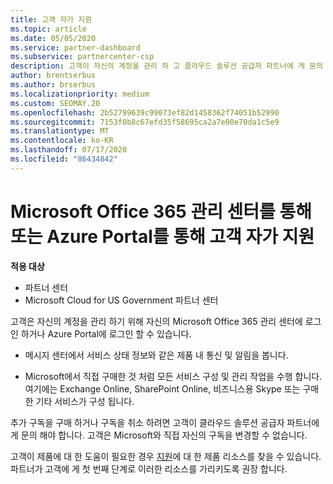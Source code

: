 ```yaml
---
title: 고객 자가 지원
ms.topic: article
ms.date: 05/05/2020
ms.service: partner-dashboard
ms.subservice: partnercenter-csp
description: 고객이 자신의 계정을 관리 하 고 클라우드 솔루션 공급자 파트너에 게 문의 해야 하는 시기와 위치를 알아봅니다.
author: brentserbus
ms.author: brserbus
ms.localizationpriority: medium
ms.custom: SEOMAY.20
ms.openlocfilehash: 2b52799639c99073ef82d1458362f74051b52990
ms.sourcegitcommit: 7153f0b8c67efd35f58695ca2a7e00e70da1c5e9
ms.translationtype: MT
ms.contentlocale: ko-KR
ms.lasthandoff: 07/17/2020
ms.locfileid: "86434842"
---
```

# <a name="customer-self-support-through-microsoft-office-365-admin-center-or-through-the-azure-portal"></a>Microsoft Office 365 관리 센터를 통해 또는 Azure Portal를 통해 고객 자가 지원

**적용 대상**

-  파트너 센터
-  Microsoft Cloud for US Government 파트너 센터

고객은 자신의 계정을 관리 하기 위해 자신의 Microsoft Office 365 관리 센터에 로그인 하거나 Azure Portal에 로그인 할 수 있습니다.

-   메시지 센터에서 서비스 상태 정보와 같은 제품 내 통신 및 알림을 봅니다.

-   Microsoft에서 직접 구매한 것 처럼 모든 서비스 구성 및 관리 작업을 수행 합니다. 여기에는 Exchange Online, SharePoint Online, 비즈니스용 Skype 또는 구매한 기타 서비스가 구성 됩니다.

추가 구독을 구매 하거나 구독을 취소 하려면 고객이 클라우드 솔루션 공급자 파트너에 게 문의 해야 합니다. 고객은 Microsoft와 직접 자신의 구독을 변경할 수 없습니다.

고객이 제품에 대 한 도움이 필요한 경우 [지원](https://partnercenter.microsoft.com/partner/support)에 대 한 제품 리소스를 찾을 수 있습니다. 파트너가 고객에 게 첫 번째 단계로 이러한 리소스를 가리키도록 권장 합니다.

 

 



